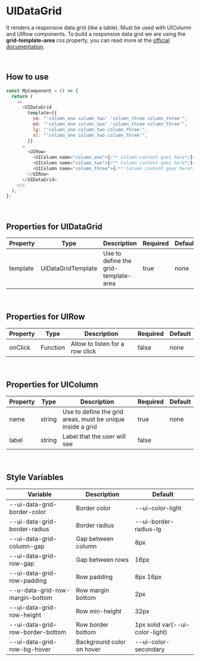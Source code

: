 # UIDataGrid

It renders a responsive data grid (like a table). Must be used with UIColumn and UIRow components.
To build a responsive data grid we are using the **grid-template-area** css property, you can read more at the [official documentation](https://developer.mozilla.org/en-US/docs/Web/CSS/grid-template-areas).

<br />

## How to use

```javascript
const MyComponent = () => {
  return (
    <>
      <UIDataGrid
        template={{
          sm: "'column_one column_two' 'column_three column_three'",
          md: "'column_one column_two' 'column_three column_three'",
          lg: "'column_one column_two column_three'",
          xl: "'column_one column_two column_three'",
        }}
      >
        <UIRow>
          <UIColumn name="column_one">{/** Column content goes here*/}</UIColumn>
          <UIColumn name="column_two">{/** Column content goes here*/}</UIColumn>
          <UIColumn name="column_three">{/** Column content goes here*/}</UIColumn>
        </UIRow>
      </UIDataGrid>
    </>
  );
};
```

<br />

## Properties for UIDataGrid

| Property | Type               | Description                          | Required | Default |
| -------- | ------------------ | ------------------------------------ | -------- | ------- |
| template | UiDataGridTemplate | Use to define the grid-template-area | true     | none    |

<br />

## Properties for UIRow

| Property | Type     | Description                     | Required | Default |
| -------- | -------- | ------------------------------- | -------- | ------- |
| onClick  | Function | Allow to listen for a row click | false    | none    |

<br />

## Properties for UIColumn

| Property | Type   | Description                                                | Required | Default |
| -------- | ------ | ---------------------------------------------------------- | -------- | ------- |
| name     | string | Use to define the grid areas, must be unique inside a grid | true     | none    |
| label    | string | Label that the user will see                               | false    |         |

<br />

## Style Variables

| Variable                                | Description                | Default                          |
| --------------------------------------- | -------------------------- | -------------------------------- |
| --ui-data-grid-border-color             | Border color               | --ui-color-light                |
| --ui-data-grid-border-radius            | Border radius              | --ui-border-radius-lg           |
| --ui-data-grid-column-gap               | Gap between column         | 8px                              |
| --ui-data-grid-row-gap                  | Gap between rows           | 16px                             |
| --ui-data-grid-row-padding              | Row padding                | 8px 16px                         |
| --u-data-grid-row-margin-bottom         | Row margin bottom          | 2px                              |
| --ui-data-grid-row-height               | Row min-height             | 32px                             |
| --ui-data-grid-row-border-bottom        | Row border bottom          | 1px solid var(--ui-color-light) |
| --ui-data-grid-row-bg-hover             | Background color on hover  | --ui-color-secondary            |
